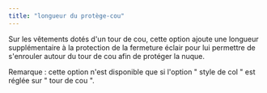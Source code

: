```yaml
---
title: "longueur du protège-cou"
---
```


Sur les vêtements dotés d'un tour de cou, cette option ajoute une longueur supplémentaire à la protection de la fermeture éclair pour lui permettre de s'enrouler autour du tour de cou afin de protéger la nuque.

Remarque : cette option n'est disponible que si l'option " style de col " est réglée sur " tour de cou ".
